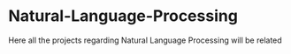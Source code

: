 # Natural-Language-Processing
Here all the projects regarding Natural Language Processing will be related
